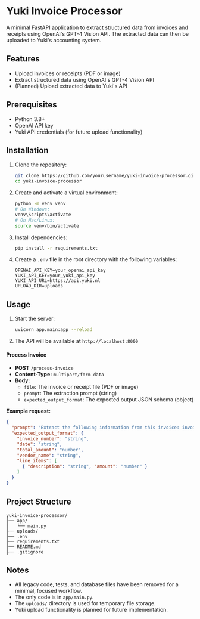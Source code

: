 # Yuki Invoice Processor

A minimal FastAPI application to extract structured data from invoices and receipts using OpenAI's GPT-4 Vision API. The extracted data can then be uploaded to Yuki's accounting system.

## Features

- Upload invoices or receipts (PDF or image)
- Extract structured data using OpenAI's GPT-4 Vision API
- (Planned) Upload extracted data to Yuki's API

## Prerequisites

- Python 3.8+
- OpenAI API key
- Yuki API credentials (for future upload functionality)

## Installation

1. Clone the repository:
   ```bash
   git clone https://github.com/yourusername/yuki-invoice-processor.git
   cd yuki-invoice-processor
   ```

2. Create and activate a virtual environment:
   ```bash
   python -m venv venv
   # On Windows:
   venv\Scripts\activate
   # On Mac/Linux:
   source venv/bin/activate
   ```

3. Install dependencies:
   ```bash
   pip install -r requirements.txt
   ```

4. Create a `.env` file in the root directory with the following variables:
   ```env
   OPENAI_API_KEY=your_openai_api_key
   YUKI_API_KEY=your_yuki_api_key
   YUKI_API_URL=https://api.yuki.nl
   UPLOAD_DIR=uploads
   ```

## Usage

1. Start the server:
   ```bash
   uvicorn app.main:app --reload
   ```

2. The API will be available at `http://localhost:8000`

#### Process Invoice
- **POST** `/process-invoice`
- **Content-Type:** `multipart/form-data`
- **Body:**
  - `file`: The invoice or receipt file (PDF or image)
  - `prompt`: The extraction prompt (string)
  - `expected_output_format`: The expected output JSON schema (object)

**Example request:**
```json
{
  "prompt": "Extract the following information from this invoice: invoice number, date, total amount, vendor name, line items with descriptions and amounts. Format the output as JSON.",
  "expected_output_format": {
    "invoice_number": "string",
    "date": "string",
    "total_amount": "number",
    "vendor_name": "string",
    "line_items": [
      { "description": "string", "amount": "number" }
    ]
  }
}
```

## Project Structure

```
yuki-invoice-processor/
├── app/
│   └── main.py
├── uploads/
├── .env
├── requirements.txt
├── README.md
├── .gitignore
```

## Notes
- All legacy code, tests, and database files have been removed for a minimal, focused workflow.
- The only code is in `app/main.py`.
- The `uploads/` directory is used for temporary file storage.
- Yuki upload functionality is planned for future implementation.
